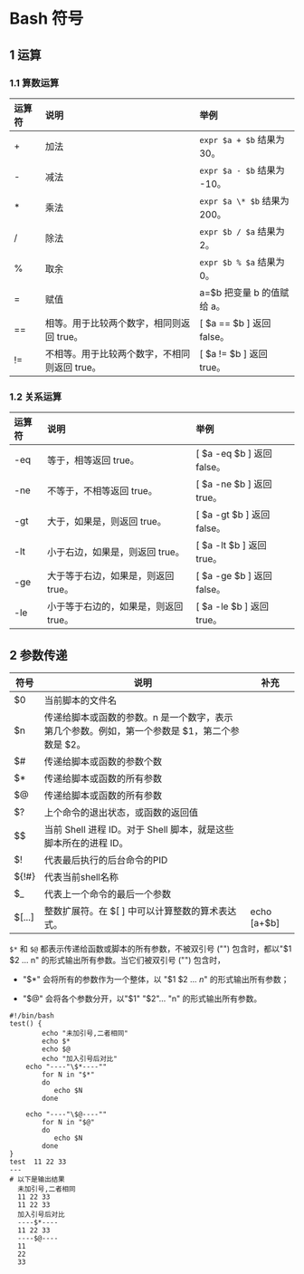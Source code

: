 # Bash 符号

## 1 运算

### 1.1 算数运算

| 运算符 | 说明                                          | 举例                          |
| :----- | :-------------------------------------------- | :---------------------------- |
| +      | 加法                                          | `expr $a + $b` 结果为 30。    |
| -      | 减法                                          | `expr $a - $b` 结果为 -10。   |
| *      | 乘法                                          | `expr $a \* $b` 结果为  200。 |
| /      | 除法                                          | `expr $b / $a` 结果为 2。     |
| %      | 取余                                          | `expr $b % $a` 结果为 0。     |
| =      | 赋值                                          | a=$b 把变量 b 的值赋给 a。    |
| ==     | 相等。用于比较两个数字，相同则返回 true。     | [ $a == $b ] 返回 false。     |
| !=     | 不相等。用于比较两个数字，不相同则返回 true。 | [ $a != $b ] 返回 true。      |

### 1.2 关系运算

| 运算符 | 说明                                  | 举例                       |
| :----- | :------------------------------------ | :------------------------- |
| -eq    | 等于，相等返回 true。                 | [ $a -eq $b ] 返回 false。 |
| -ne    | 不等于，不相等返回 true。             | [ $a -ne $b ] 返回 true。  |
| -gt    | 大于，如果是，则返回 true。           | [ $a -gt $b ] 返回 false。 |
| -lt    | 小于右边，如果是，则返回 true。       | [ $a -lt $b ] 返回 true。  |
| -ge    | 大于等于右边，如果是，则返回 true。   | [ $a -ge $b ] 返回 false。 |
| -le    | 小于等于右边的，如果是，则返回 true。 | [ $a -le $b ] 返回 true。  |

## 2 参数传递

| 符号   | 说明                                                         | 补充          |
| ------ | ------------------------------------------------------------ | ------------- |
| $0     | 当前脚本的文件名                                             |               |
| $n     | 传递给脚本或函数的参数。n 是一个数字，表示第几个参数。例如，第一个参数是 $1，第二个参数是 $2。 |               |
| $#     | 传递给脚本或函数的参数个数                                   |               |
| $*     | 传递给脚本或函数的所有参数                                   |               |
| $@     | 传递给脚本或函数的所有参数                                   |               |
| $?     | 上个命令的退出状态，或函数的返回值                           |               |
| $$     | 当前 Shell 进程 ID。对于 Shell 脚本，就是这些脚本所在的进程 ID。 |               |
| $!     | 代表最后执行的后台命令的PID                                  |               |
| ${!#}  | 代表当前shell名称                                            |               |
| $_     | 代表上一个命令的最后一个参数                                 |               |
| $[...] | 整数扩展符。在 $[ ] 中可以计算整数的算术表达式。             | echo $[$a+$b] |

`$*` 和 `$@` 都表示传递给函数或脚本的所有参数，不被双引号 ("") 包含时，都以"$1 $2 … n" 的形式输出所有参数。当它们被双引号 ("") 包含时，

- "$*" 会将所有的参数作为一个整体，以 "$1 $2 … *n*" 的形式输出所有参数；

- "$@" 会将各个参数分开，以"$1" "$2"… "n" 的形式输出所有参数。

```shell
#!/bin/bash
test() {
        echo "未加引号,二者相同"
        echo $*
        echo $@
        echo "加入引号后对比"
	echo "----"\$*----""
        for N in "$*"
        do
           echo $N
        done

	echo "----"\$@----""
        for N in "$@"
        do
           echo $N
        done
}
test  11 22 33
---
# 以下是输出结果
  未加引号,二者相同
  11 22 33
  11 22 33
  加入引号后对比
  ----$*----
  11 22 33
  ----$@----
  11
  22
  33
```

